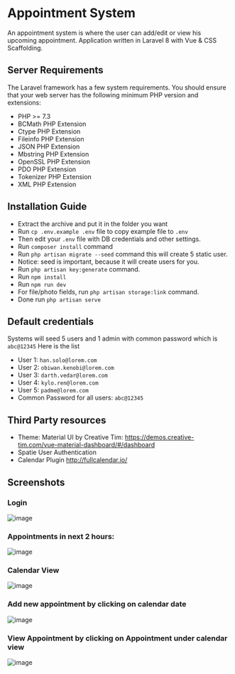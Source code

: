 # Appointment System

An appointment system is where the user can add/edit or view his upcoming appointment. Application written in Laravel 8 with Vue & CSS Scaffolding.

## Server Requirements
The Laravel framework has a few system requirements. You should ensure that your web server has the following minimum PHP version and extensions:
- PHP >= 7.3
- BCMath PHP Extension
- Ctype PHP Extension
- Fileinfo PHP Extension
- JSON PHP Extension
- Mbstring PHP Extension
- OpenSSL PHP Extension
- PDO PHP Extension
- Tokenizer PHP Extension
- XML PHP Extension

## Installation Guide
- Extract the archive and put it in the folder you want
- Run `cp .env.example .env` file to copy example file to `.env`
- Then edit your `.env` file with DB credentials and other settings.
- Run `composer install` command
- Run `php artisan migrate --seed` command this will create 5 static user.
- Notice: seed is important, because it will create users for you.
- Run `php artisan key:generate` command.
- Run `npm install`
- Run `npm run dev`
- For file/photo fields, run `php artisan storage:link` command.
- Done run `php artisan serve`

## Default credentials
Systems will seed 5 users and 1 admin with common password which is `abc@12345` Here is the list
- User 1: `han.solo@lorem.com`
- User 2: `obiwan.kenobi@lorem.com`
- User 3: `darth.vedar@lorem.com`
- User 4: `kylo.ren@lorem.com`
- User 5: `padme@lorem.com`
- Common Password for all users: `abc@12345`

## Third Party resources
- Theme: Material UI by Creative Tim: https://demos.creative-tim.com/vue-material-dashboard/#/dashboard
- Spatie User Authentication
- Calendar Plugin http://fullcalendar.io/

## Screenshots
### Login 
![image](https://user-images.githubusercontent.com/4415797/139575294-6f0a7a8b-ade1-41d7-ad52-e14acda27379.png)

### Appointments in next 2 hours:
![image](https://user-images.githubusercontent.com/4415797/139575152-f03aa01e-e823-471c-8a81-15e7cef76aef.png)

### Calendar View
![image](https://user-images.githubusercontent.com/4415797/139575166-42ac3feb-2e4d-44c8-8f1d-dbf6b6c6b3b3.png)

### Add new appointment by clicking on calendar date
![image](https://user-images.githubusercontent.com/4415797/139575219-15c01584-fcb2-4f6e-9fcf-8a6781b51880.png)

### View Appointment by clicking on Appointment under calendar view
![image](https://user-images.githubusercontent.com/4415797/139575277-ef50bf58-992b-4ba9-b97c-1d23f491d21d.png)
